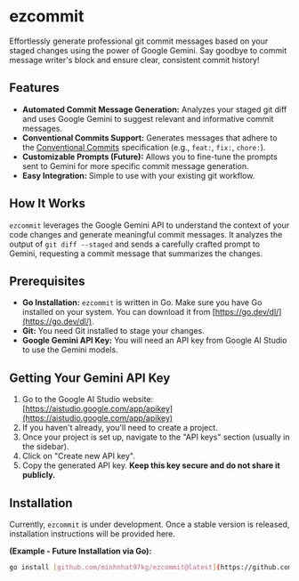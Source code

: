 # ezcommit

Effortlessly generate professional git commit messages based on your staged changes using the power of Google Gemini. Say goodbye to commit message writer's block and ensure clear, consistent commit history!

## Features

- **Automated Commit Message Generation:** Analyzes your staged git diff and uses Google Gemini to suggest relevant and informative commit messages.
- **Conventional Commits Support:** Generates messages that adhere to the [Conventional Commits](https://www.conventionalcommits.org/en/v1.0.0/) specification (e.g., `feat:`, `fix:`, `chore:`).
- **Customizable Prompts (Future):** Allows you to fine-tune the prompts sent to Gemini for more specific commit message generation.
- **Easy Integration:** Simple to use with your existing git workflow.

## How It Works

`ezcommit` leverages the Google Gemini API to understand the context of your code changes and generate meaningful commit messages. It analyzes the output of `git diff --staged` and sends a carefully crafted prompt to Gemini, requesting a commit message that summarizes the changes.

## Prerequisites

- **Go Installation:** `ezcommit` is written in Go. Make sure you have Go installed on your system. You can download it from [https://go.dev/dl/](https://go.dev/dl/).
- **Git:** You need Git installed to stage your changes.
- **Google Gemini API Key:** You will need an API key from Google AI Studio to use the Gemini models.

## Getting Your Gemini API Key

1.  Go to the Google AI Studio website: [https://aistudio.google.com/app/apikey](https://aistudio.google.com/app/apikey)
2.  If you haven't already, you'll need to create a project.
3.  Once your project is set up, navigate to the "API keys" section (usually in the sidebar).
4.  Click on "Create new API key".
5.  Copy the generated API key. **Keep this key secure and do not share it publicly.**

## Installation

Currently, `ezcommit` is under development. Once a stable version is released, installation instructions will be provided here.

**(Example - Future Installation via Go):**

```bash
go install [github.com/minhnhat97kg/ezcommit@latest](https://github.com/minhnhat97kg/ezcommit@latest)
```
